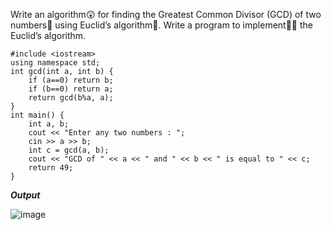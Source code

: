 Write an algorithm😲 for finding the Greatest Common Divisor (GCD) of two numbers🔢 using Euclid’s algorithm🤔. Write a program to implement👨‍💻 the Euclid’s algorithm.

```
#include <iostream>
using namespace std;
int gcd(int a, int b) {
	if (a==0) return b;
	if (b==0) return a;
	return gcd(b%a, a);
}
int main() {
	int a, b;
	cout << "Enter any two numbers : ";
	cin >> a >> b;
	int c = gcd(a, b);
	cout << "GCD of " << a << " and " << b << " is equal to " << c;
	return 49; 
}
```

**_Output_**

![image](https://user-images.githubusercontent.com/91502997/218238142-a7acdc8d-a3ce-498b-ab7a-2492f65123b2.png)
